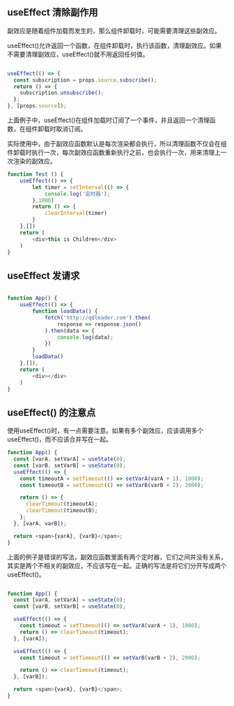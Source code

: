 

## useEffect 清除副作用

副效应是随着组件加载而发生的，那么组件卸载时，可能需要清理这些副效应。

useEffect()允许返回一个函数，在组件卸载时，执行该函数，清理副效应。如果不需要清理副效应，useEffect()就不用返回任何值。
```js

useEffect(() => {
  const subscription = props.source.subscribe();
  return () => {
    subscription.unsubscribe();
  };
}, [props.source]);
```

上面例子中，useEffect()在组件加载时订阅了一个事件，并且返回一个清理函数，在组件卸载时取消订阅。

实际使用中，由于副效应函数默认是每次渲染都会执行，所以清理函数不仅会在组件卸载时执行一次，每次副效应函数重新执行之前，也会执行一次，用来清理上一次渲染的副效应。

```js
function Test () {
    useEffect(() => {
        let timer = setInterval(() => {
            console.log('定时器');
        },1000)
        return () => {
            clearInterval(timer)
        }
    },[])
    return (
        <div>this is Children</div>
    )
}
```


## useEffect 发请求
```js

function App() {
    useEffect(() => {
        function loadData() {
            fetch('http://qdleader.com').then(
                response => response.json()
            ).then(data => {
                console.log(data);
            })
        }
        loadData()
    },[]),
    return (
        <div></div>
    )
}
```
## useEffect() 的注意点
使用useEffect()时，有一点需要注意。如果有多个副效应，应该调用多个useEffect()，而不应该合并写在一起。

```js
function App() {
  const [varA, setVarA] = useState(0);
  const [varB, setVarB] = useState(0);
  useEffect(() => {
    const timeoutA = setTimeout(() => setVarA(varA + 1), 1000);
    const timeoutB = setTimeout(() => setVarB(varB + 2), 2000);

    return () => {
      clearTimeout(timeoutA);
      clearTimeout(timeoutB);
    };
  }, [varA, varB]);

  return <span>{varA}, {varB}</span>;
}

```
上面的例子是错误的写法，副效应函数里面有两个定时器，它们之间并没有关系，其实是两个不相关的副效应，不应该写在一起。正确的写法是将它们分开写成两个useEffect()。

```js

function App() {
  const [varA, setVarA] = useState(0);
  const [varB, setVarB] = useState(0);

  useEffect(() => {
    const timeout = setTimeout(() => setVarA(varA + 1), 1000);
    return () => clearTimeout(timeout);
  }, [varA]);

  useEffect(() => {
    const timeout = setTimeout(() => setVarB(varB + 2), 2000);

    return () => clearTimeout(timeout);
  }, [varB]);

  return <span>{varA}, {varB}</span>;
}

```
